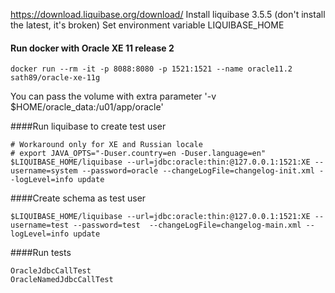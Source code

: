 
https://download.liquibase.org/download/
Install liquibase 3.5.5 (don't install the latest, it's broken)
Set environment variable LIQUIBASE_HOME

#### Run docker with Oracle XE 11 release 2
```
docker run --rm -it -p 8088:8080 -p 1521:1521 --name oracle11.2 sath89/oracle-xe-11g
```
You can pass the volume with extra parameter '-v $HOME/oracle_data:/u01/app/oracle' 

####Run liquibase to create test user
```
# Workaround only for XE and Russian locale
# export JAVA_OPTS="-Duser.country=en -Duser.language=en"
$LIQUIBASE_HOME/liquibase --url=jdbc:oracle:thin:@127.0.0.1:1521:XE --username=system --password=oracle --changeLogFile=changelog-init.xml --logLevel=info update
```

####Create schema as test user
```
$LIQUIBASE_HOME/liquibase --url=jdbc:oracle:thin:@127.0.0.1:1521:XE --username=test --password=test  --changeLogFile=changelog-main.xml --logLevel=info update
```

####Run tests
```
OracleJdbcCallTest
OracleNamedJdbcCallTest
```
